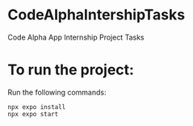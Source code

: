 # CodeAlphaIntershipTasks
Code Alpha App Internship Project Tasks

# To run the project:

Run the following commands:

    npx expo install 
    npx expo start 
